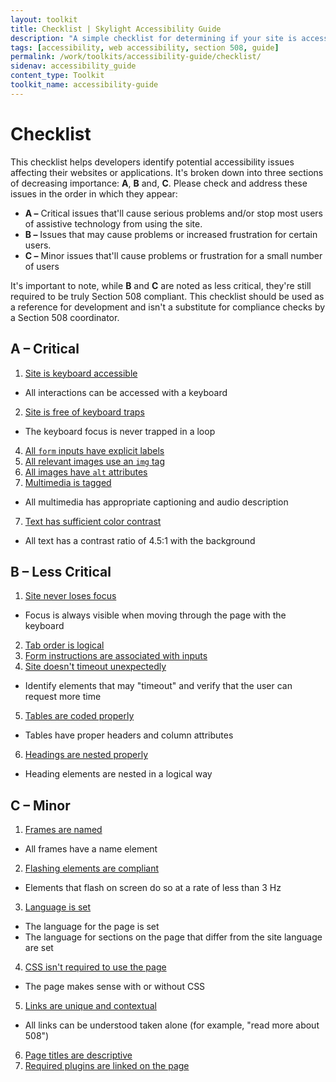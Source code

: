 ```yaml
---
layout: toolkit
title: Checklist | Skylight Accessibility Guide
description: "A simple checklist for determining if your site is accessible."
tags: [accessibility, web accessibility, section 508, guide]
permalink: /work/toolkits/accessibility-guide/checklist/
sidenav: accessibility_guide
content_type: Toolkit
toolkit_name: accessibility-guide
---
```


# Checklist

This checklist helps developers identify potential accessibility issues affecting their websites or applications. It's broken down into three sections of decreasing importance: **A**, **B** and, **C**. Please check and address these issues in the order in which they appear:

 * **A &ndash;** Critical issues that'll cause serious problems and/or stop most users of assistive technology from using the site.
 * **B &ndash;** Issues that may cause problems or increased frustration for certain users.
 * **C &ndash;** Minor issues that'll cause problems or frustration for a small number of users

It's important to note, while **B** and **C** are noted as less critical, they're still required to be truly Section 508 compliant. This checklist should be used as a reference for development and isn't a substitute for compliance checks by a Section 508 coordinator.

##  A &ndash; Critical

1. <a href='../keyboard/'>Site is keyboard accessible</a>
 * All interactions can be accessed with a keyboard
2. <a href='../keyboard/#keyboard-trap'>Site is free of keyboard traps</a>
 * The keyboard focus is never trapped in a loop
4. <a href='../forms/'>All `form` inputs have explicit labels</a>
6. <a href='../images/'>All relevant images use an `img` tag</a>
5. <a href='../images/'>All images have `alt` attributes</a>
6. <a href='../multimedia/'>Multimedia is tagged</a>
 * All multimedia has appropriate captioning and audio description
7. <a href='../color/'>Text has sufficient color contrast</a>
 * All text has a contrast ratio of 4.5:1 with the background

## B &ndash; Less Critical

1. <a href='../keyboard/'>Site never loses focus</a>
 * Focus is always visible when moving through the page with the keyboard
2. <a href='../keyboard/'>Tab order is logical</a>
3. <a href='../forms/'>Form instructions are associated with inputs</a>
4. <a href='../timeouts/'>Site doesn't timeout unexpectedly</a>
 * Identify elements that may "timeout" and verify that the user can request more time
5. <a href='../tables/'>Tables are coded properly</a>
 * Tables have proper headers and column attributes
6. <a href='../headings/'>Headings are nested properly</a>
 * Heading elements are nested in a logical way

## C &ndash; Minor
1. <a href='../iframes/'>Frames are named</a>
 * All frames have a name element
2. <a href='../flashing/'>Flashing elements are compliant</a>
 * Elements that flash on screen do so at a rate of less than 3 Hz
3. <a href='../language/'>Language is set</a>
 * The language for the page is set
 * The language for sections on the page that differ from the site language are set
4. <a href='../css/'>CSS isn't required to use the page</a>
 * The page makes sense with or without CSS
5. <a href='../links/'>Links are unique and contextual</a>
 * All links can be understood taken alone (for example, "read more about 508")
6. <a href='../page-titles/'>Page titles are descriptive</a>
7. <a href='../plugins/'>Required plugins are linked on the page</a>
